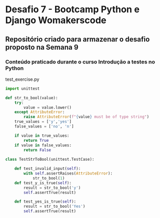 # Desafio 7 - Bootcamp Python e Django Womakerscode

## Repositório criado para armazenar o desafio proposto na Semana 9

### Conteúdo praticado durante o curso Introdução a testes no Python

test_exercise.py

```python
import unittest

def str_to_bool(value):
    try:
        value = value.lower()
    except AttributeError:
        raise AttributeError(f"{value} must be of type string")
    true_values = ['y','yes']
    false_values = ['no', 'n']

    if value in true_values:
        return True
    if value in false_values:
        return False
    
class TestStrToBool(unittest.TestCase):

    def test_invalid_input(self):
        with self.assertRaises(AttributeError):
            str_to_bool(1)
    def test_y_is_true(self):
        result = str_to_bool('y')
        self.assertTrue(result)

    def test_yes_is_true(self):
        result = str_to_bool('Yes')
        self.assertTrue(result)
```



